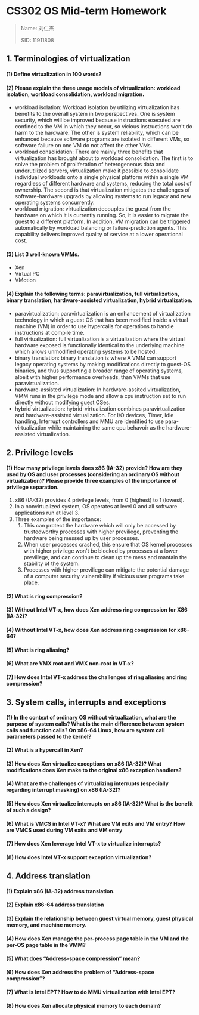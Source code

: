 # CS302 OS Mid-term Homework

> Name: 刘仁杰
>
> SID: 11911808

## 1. Terminologies of virtualization

#### (1) Define virtualization in 100 words?

#### (2) Please explain the three usage models of virtualization: workload isolation, workload consolidation, workload migration.

* workload isolation: Workload isolation by utilizing virtualization has benefits to the overall system in two perspectives. One is system security, which will be improved because instructions executed are confined to the VM in which they occur, so vicious instructions won't do harm to the hardware. The other is system reliability, which can be enhanced because software programs are isolated in different VMs, so software failure on one VM do not affect the other VMs.
* workload consolidation: There are mainly three benefits that virtualization has brought about to workload consolidation. The first is to solve the problem of proliferation of heterogeneous data and underutilized servers, virtualization make it possible to consolidate individual workloads onto a single physical platform within a single VM regardless of different hardware and systems, reducing the total cost of ownership. The second is that virtualization mitigates the challenges of software-hardware upgrads by allowing systems to run legacy and new operating systems concurrently.
* workload migration: virtualization decouples the guest from the hardware on which it is currently running. So, it is easier to migrate the guest to a different platform. In addition, VM migration can be triggered automatically by workload balancing or failure-prediction agents. This capability delivers improved quality of service at a lower operational cost.

#### (3) List 3 well-known VMMs.

* Xen
* Virtual PC
* VMotion

#### (4) Explain the following terms: paravirtualization, full virtualization, binary translation, hardware-assisted virtualization, hybrid virtualization.

* paravirtualization: paravirtualization is an enhancement of virtualization technology in which a guest OS that has been modified inside a virtual machine (VM) in order to use hypercalls for operations to handle instructions at compile time.
* full virtualization: full virtualization is a virtualization where the virtual hardware exposed is functionally identical to the underlying machine which allows unmodified operating systems to be hosted.
* binary translation: binary translation is where A VMM can support legacy operating systems by making modifications directly to guest-OS binaries, and thus supporting a broader range of operating systems, albeit with higher performance overheads, than VMMs that use paravirtualization.
* hardware-assisted virtualization: In hardware-assited virtualization, VMM runs in the privilege mode and allow a cpu instruction set to run directly without modifying guest OSes.
* hybrid virtualization:  hybrid-virtualization combines paravirtualization and hardware-assisted virtualization. For I/O devices, Timer, Idle handling, Interrupt controllers and MMU are identified to use para-virtualization while maintaining the same cpu behavoir as the hardware-assisted virtualization.

## 2. Privilege levels

#### (1) How many privilege levels does x86 (IA-32) provide? How are they used by OS and user processes (considering an ordinary OS without virtualization)? Please provide three examples of the importance of privilege separation.

1. x86 (IA-32) provides 4 privilege levels, from 0 (highest) to 1 (lowest). 
2. In a nonvirtualized system, OS operates at level 0 and all software applications run at level 3.
3. Three examples of the importance:
   1. This can protect the hardware which will only be accessed by trustedworthy processes with higher previliege, preventing the hardware being messed up by user processes.
   2.  When user processes crashed, this ensure that OS kernel processes with higher privilege won't be blocked by processes at a lower previliege, and can continue to clean up the mess and mantain the stability of the system.
   3. Processes with higher previliege can mitigate the potential damage of a computer security vulnerability if vicious user programs take place.

#### (2) What is ring compression?

#### (3) Without Intel VT-x, how does Xen address ring compression for X86 (IA-32)?

#### (4) Without Intel VT-x, how does Xen address ring compression for x86-64?

#### (5) What is ring aliasing?

#### (6) What are VMX root and VMX non-root in VT-x?

#### (7) How does Intel VT-x address the challenges of ring aliasing and ring compression?

## 3. System calls, interrupts and exceptions

#### (1) In the context of ordinary OS without virtualization, what are the purpose of system calls? What is the main difference between system calls and function calls? On x86-64 Linux, how are system call parameters passed to the kernel?

#### (2) What is a hypercall in Xen?

#### (3) How does Xen virtualize exceptions on x86 (IA-32)? What modifications does Xen make to the original x86 exception handlers?

#### (4) What are the challenges of virtualizing interrupts (especially regarding interrupt masking) on x86 (IA-32)?

#### (5) How does Xen virtualize interrupts on x86 (IA-32)? What is the benefit of such a design?

#### (6) What is VMCS in Intel VT-x? What are VM exits and VM entry? How are VMCS used during VM exits and VM entry

#### (7) How does Xen leverage Intel VT-x to virtualize interrupts?

#### (8) How does Intel VT-x support exception virtualization?

## 4. Address translation

#### (1) Explain x86 (IA-32) address translation.

#### (2) Explain x86-64 address translation

#### (3) Explain the relationship between guest virtual memory, guest physical memory, and machine memory.

#### (4) How does Xen manage the per-process page table in the VM and the per-OS page table in the VMM?

#### (5) What does “Address-space compression” mean?

#### (6) How does Xen address the problem of “Address-space compression”?

#### (7) What is Intel EPT? How to do MMU virtualization with Intel EPT?

#### (8) How does Xen allocate physical memory to each domain?